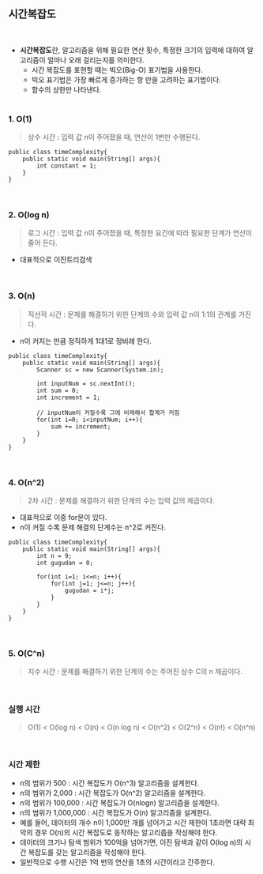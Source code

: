 ## 시간복잡도

<br>

- **시간복잡도**란, 알고리즘을 위해 필요한 연산 횟수, 특정한 크기의 입력에 대하여 알고리즘이 얼마나 오래 걸리는지를 의미한다.
  - 시간 복잡도를 표현할 때는 빅오(Big-O) 표기법을 사용한다.
  - 빅오 표기법은 가장 빠르게 증가하는 항 만을 고려하는 표기법이다.
  - 함수의 상한만 나타낸다.
    <br><br>

### 1. O(1)

> 상수 시간 : 입력 값 n이 주어졌을 때, 연산이 1번만 수행된다.

```
public class timeComplexity{
    public static void main(String[] args){
        int constant = 1;
    }
}
```

<br>

### 2. O(log n)

> 로그 시간 : 입력 값 n이 주어졌을 때, 특정한 요건에 따라 필요한 단계가 연산이 줄어 든다.

- 대표적으로 이진트리검색

<br>

### 3. O(n)

> 직선적 시간 : 문제를 해결하기 위한 단계의 수와 입력 값 n이 1:1의 관계를 가진다.

- n이 커지는 만큼 정직하게 1대1로 정비례 한다.

```
public class timeComplexity{
    public static void main(String[] args){
        Scanner sc = new Scanner(System.in);

        int inputNum = sc.nextInt();
        int sum = 0;
        int increment = 1;

        // inputNum이 커질수록 그에 비례해서 합계가 커짐
        for(int i=0; i<inputNum; i++){
            sum += increment;
        }
    }
}
```

<br>

### 4. O(n^2)

> 2차 시간 : 문제를 해결하기 위한 단계의 수는 입력 값의 제곱이다.

- 대표적으로 이중 for문이 있다.
- n이 커질 수록 문제 해결의 단계수는 n^2로 커진다.

```
public class timeComplexity{
    public static void main(String[] args){
        int n = 9;
        int gugudan = 0;

        for(int i=1; i<=n; i++){
            for(int j=1; j<=n; j++){
                gugudan = i*j;
            }
        }
    }
}
```

<br>

### 5. O(C^n)

> 지수 시간 : 문제를 해결하기 위한 단계의 수는 주어진 상수 C의 n 제곱이다.

<br>

### 실행 시간

> O(1) < O(log n) < O(n) < O(n log n) < O(n^2) < O(2^n) < O(n!) < O(n^n)

<br>

### 시간 제한

- n의 범위가 500 : 시간 복잡도가 O(n^3) 알고리즘을 설계한다.
- n의 범위가 2,000 : 시간 복잡도가 O(n^2) 알고리즘을 설계한다.
- n의 범위가 100,000 : 시간 복잡도가 O(nlogn) 알고리즘을 설계한다.
- n의 범위가 1,000,000 : 시간 복잡도가 O(n) 알고리즘을 설계한다.
- 예를 들어, 데이터의 개수 n이 1,000만 개를 넘어가고 시간 제한이 1초라면 대략 최악의 경우 O(n)의 시간 복잡도로 동작하는 알고리즘을 작성해야 한다.
- 데이터의 크기나 탐색 범위가 100억을 넘어가면, 이진 탐색과 같이 O(log n)의 시간 복잡도를 갖는 알고리즘을 작성해야 한다.
- 일반적으로 수행 시간은 1억 번의 연산을 1초의 시간이라고 간주한다.
